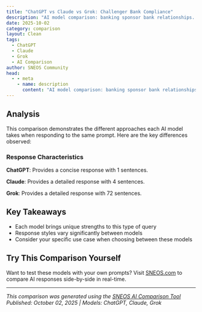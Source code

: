 ```yaml
---
title: "ChatGPT vs Claude vs Grok: Challenger Bank Compliance"
description: "AI model comparison: banking sponsor bank relationships..."
date: 2025-10-02
category: comparison
layout: Clean
tags:
  - ChatGPT
  - Claude
  - Grok
  - AI Comparison
author: SNEOS Community
head:
  - - meta
    - name: description
      content: "AI model comparison: banking sponsor bank relationships..."
---
```


<ChatComparison
  title="ChatGPT vs Claude vs Grok: Challenger Bank Compliance"
  prompt="banking sponsor bank relationships"
  :responses='{
    "ChatGPT": "Error calling OpenAI API.",
    "Claude": "Banking sponsor bank relationships are critical partnerships in the financial services ecosystem. Here\u0027s an overview of the key aspects:\n\n## What is a Sponsor Bank Relationship?\n\nA sponsor bank relationship occurs when a regulated bank (the \u0022sponsor\u0022) partners with a fintech company or other non-bank entity to provide banking services that the non-bank cannot legally offer directly.\n\n## Key Models\n\n### **Banking-as-a-Service (BaaS)**\n- Sponsor bank provides core banking infrastructure\n- Partner handles customer experience and technology\n- Common in neobanks, payment apps, and fintech platforms\n\n### **Program Management**\n- Bank sponsors prepaid card programs\n- Partners with retailers, employers, or service providers\n- Enables branded payment solutions\n\n### **Marketplace Lending**\n- Banks originate loans through fintech platforms\n- Leverages bank\u0027s regulatory status and funding\n- Fintech provides technology and customer acquisition\n\n## Regulatory Framework\n\n### **Key Regulations**\n- **FDIC oversight** for deposit insurance\n- **OCC guidance** on third-party relationships\n- **Consumer protection** laws (CFPB oversight)\n- **Anti-money laundering** (AML) compliance\n- **Know Your Customer** (KYC) requirements\n\n### **Due Diligence Requirements**\n- Ongoing monitoring of partner activities\n- Risk management protocols\n- Compliance auditing\n- Customer protection measures\n\n## Benefits \u0026 Risks\n\n### **Benefits for Sponsor Banks**\n- Fee income without customer acquisition costs\n- Technology innovation access\n- Market expansion opportunities\n- Diversified revenue streams\n\n### **Benefits for Partners**\n- Access to banking licenses and capabilities\n- Faster time to market\n- Regulatory compliance support\n- FDIC insurance for customer deposits\n\n### **Key Risks**\n- Regulatory compliance liability\n- Reputational risk\n- Operational risk from partner failures\n- Customer service quality control\n\n## Current Trends\n\n### **Regulatory Scrutiny**\n- Increased oversight from regulators\n- Enhanced due diligence requirements\n- Stricter ongoing monitoring expectations\n\n### **Market Evolution**\n- Growing demand for embedded finance\n- Specialized BaaS providers emerging\n- Technology standardization improving\n\n### **Risk Management Focus**\n- Enhanced third-party risk management\n- Real-time monitoring capabilities\n- Automated compliance tools\n\nWould you like me to explore any specific aspect of sponsor bank relationships in more detail?",
    "Grok": "A sponsor bank relationship in the context of banking typically refers to a partnership or arrangement where a larger, established bank (the sponsor bank) collaborates with a smaller financial institution, fintech company, or other non-bank entity to provide banking services or infrastructure. This relationship allows the non-bank entity to offer financial products and services without having to obtain a full banking license or build their own banking infrastructure. Below is a detailed breakdown of sponsor bank relationships, their purpose, structure, and significance:\n\n---\n\n### **What is a Sponsor Bank Relationship?**\nA sponsor bank is a fully licensed and regulated financial institution that partners with other entities (often fintechs, payment processors, or smaller banks) to provide access to the banking system. The sponsor bank essentially acts as a \u0022bridge\u0022 to enable its partners to offer services like deposit accounts, payments, loans, or card issuance, while the sponsor bank handles regulatory compliance, infrastructure, and core banking functions.\n\nThe non-bank entity (often called a \u0022program manager\u0022 or \u0022partner\u0022) leverages the sponsor bank\u0027s capabilities to deliver branded financial products to their customers.\n\n---\n\n### **Key Components of Sponsor Bank Relationships**\n1. **Regulatory Compliance and Licensing**:\n   - The sponsor bank holds the necessary banking licenses and is subject to regulatory oversight by authorities like the Federal Deposit Insurance Corporation (FDIC), Office of the Comptroller of the Currency (OCC), or Federal Reserve in the U.S.\n   - The partner entity operates under the sponsor bank\u0027s regulatory umbrella, avoiding the need to obtain its own banking charter.\n\n2. **Banking Infrastructure**:\n   - Sponsor banks provide access to core banking systems, payment rails (like ACH, wire transfers, and card networks), and operational support.\n   - This allows the partner to focus on customer acquisition, branding, and user experience without building backend systems.\n\n3. **Revenue Sharing or Fee Structure**:\n   - The sponsor bank and the partner often share revenue generated from customer transactions, interchange fees (for card programs), or interest income.\n   - Alternatively, the sponsor bank may charge fees for providing services and infrastructure.\n\n4. **Risk Management**:\n   - The sponsor bank is responsible for ensuring compliance with anti-money laundering (AML), know-your-customer (KYC), and other regulatory requirements.\n   - The bank also manages risks associated with the partner\u0027s activities, such as fraud or default risk.\n\n5. **Customer Relationship**:\n   - In many cases, the partner entity markets the financial product under its own brand, while the sponsor bank holds the underlying accounts or funds.\n   - For example, a fintech might offer a checking account branded with its name, but the funds are held in accounts at the sponsor bank, often insured by the FDIC.\n\n---\n\n### **Examples of Sponsor Bank Relationships**\n1. **Fintech Partnerships**:\n   - Many fintech companies, like Chime, Current, or Varo (before it became a bank), partner with sponsor banks to offer digital banking services such as checking accounts, debit cards, and payment processing.\n   - For instance, Chime partners with The Bancorp Bank and Stride Bank to hold customer deposits and issue cards.\n\n2. **Prepaid Card Programs**:\n   - Companies like Netspend or Green Dot partner with sponsor banks to issue prepaid debit cards. The sponsor bank holds the funds and ensures regulatory compliance, while the program manager handles marketing and distribution.\n\n3. **Payment Processors**:\n   - Payment platforms or processors may work with sponsor banks to settle transactions, hold funds in escrow, or facilitate money movement.\n\n4. **Neobanks and Challenger Banks**:\n   - Many neobanks (digital-only banks) rely on sponsor banks to provide the underlying infrastructure while they focus on customer experience and innovative features.\n\n---\n\n### **Benefits of Sponsor Bank Relationships**\n- **For the Partner (Fintech/Non-Bank Entity)**:\n  - Faster time to market: They can launch banking products without obtaining a banking license or building infrastructure.\n  - Cost efficiency: Avoids the high costs of regulatory compliance and technology development.\n  - Access to banking systems: Gain access to payment networks, deposit insurance (e.g., FDIC), and other services.\n\n- **For the Sponsor Bank**:\n  - Revenue growth: Earn fees or share revenue from the partner\u0027s customer base without significant marketing or acquisition costs.\n  - Expanded reach: Access new customer segments through the partner\u0027s brand and distribution channels.\n  - Innovation: Collaborate with fintechs to develop modern financial products and stay competitive.\n\n- **For Customers**:\n  - Increased access to financial services through innovative, user-friendly platforms offered by fintechs.\n  - FDIC insurance (or equivalent) on deposits held by the sponsor bank, ensuring safety of funds.\n\n---\n\n### **Challenges and Risks**\n1. **Regulatory Scrutiny**:\n   - Sponsor banks are ultimately responsible for ensuring compliance with banking regulations, even for activities conducted by their partners. This can lead to increased scrutiny from regulators.\n   - Recent regulatory focus (e.g., by the OCC or FDIC in the U.S.) has emphasized the need for robust oversight of third-party relationships.\n\n2. **Operational Risks**:\n   - Misalignment between the sponsor bank and partner can lead to operational issues, such as delays in transaction processing or poor customer service.\n   - Dependence on the sponsor bank can create vulnerabilities if the bank faces financial or operational challenges.\n\n3. **Reputational Risks**:\n   - If the partner entity engages in unethical practices or fails to meet customer expectations, it could harm the sponsor bank\u0027s reputation.\n\n4. **Profitability Concerns**:\n   - Revenue-sharing models may not always be lucrative for sponsor banks, especially if the partner\u0027s customer base is small or unprofitable.\n\n5. **Contractual and Legal Issues**:\n   - Disputes over contract terms, fee structures, or responsibilities can strain the relationship between the sponsor bank and the partner.\n\n---\n\n### **Regulatory Framework and Guidelines**\nIn the United States, sponsor bank relationships are subject to guidelines from regulatory bodies to ensure proper risk management and consumer protection:\n- **OCC Third-Party Risk Management**: The OCC emphasizes that banks must oversee third-party relationships, including those with fintechs, to mitigate risks.\n- **FDIC Guidance**: The FDIC provides guidelines on managing risks in bank-fintech partnerships, ensuring that deposit insurance is clearly communicated to customers.\n- **CFPB Oversight**: The Consumer Financial Protection Bureau (CFPB) focuses on protecting consumers in these arrangements, ensuring transparency in fees and terms.\n\nGlobally, similar frameworks exist in other jurisdictions, such as the European Banking Authority (EBA) guidelines on outsourcing in the EU.\n\n---\n\n### **Future of Sponsor Bank Relationships**\nThe rise of fintech and digital banking has made sponsor bank relationships increasingly important. Trends shaping the future include:\n- **Banking-as-a-Service (BaaS)**: Sponsor banks are evolving into BaaS providers, offering APIs and modular services to fintechs and other businesses to embed banking into their platforms.\n- **Increased Regulation**: As these partnerships grow, regulators are likely to impose stricter oversight to protect consumers and maintain financial stability.\n- **Competition**: More banks are entering the sponsor bank space, leading to competition on pricing, technology, and service quality.\n- **Innovation**: Collaboration between banks and fintechs will drive innovation in areas like embedded finance, digital wallets, and decentralized finance (DeFi).\n\n---\n\n### **Conclusion**\nSponsor bank relationships are a critical component of the modern financial ecosystem, enabling non-bank entities to offer banking services while leveraging the infrastructure and regulatory framework of established banks. While these partnerships provide significant opportunities for innovation and financial inclusion, they also come with risks that require careful management and oversight. As the fintech landscape evolves, sponsor bank relationships will likely play an even larger role in shaping the future of banking. If you have a specific context or region in mind, I can dive deeper into that aspect!"
  }'
  published-date="08:38"
/>

## Analysis

This comparison demonstrates the different approaches each AI model takes when responding to the same prompt. Here are the key differences observed:

### Response Characteristics

**ChatGPT**: Provides a concise response with 1 sentences. 

**Claude**: Provides a detailed response with 4 sentences. 

**Grok**: Provides a detailed response with 72 sentences. 

## Key Takeaways

- Each model brings unique strengths to this type of query
- Response styles vary significantly between models
- Consider your specific use case when choosing between these models

## Try This Comparison Yourself

Want to test these models with your own prompts? Visit [SNEOS.com](https://sneos.com) to compare AI responses side-by-side in real-time.

---

*This comparison was generated using the [SNEOS AI Comparison Tool](https://sneos.com)*
*Published: October 02, 2025 | Models: ChatGPT, Claude, Grok*
